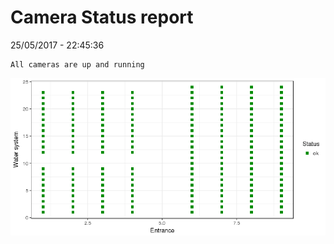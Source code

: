 Camera Status report
================
25/05/2017 - 22:45:36

    All cameras are up and running

![](camreport_files/figure-markdown_github/unnamed-chunk-2-1.png)
